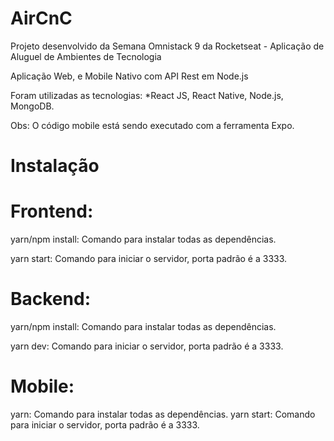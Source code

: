 # AirCnC
Projeto desenvolvido da Semana Omnistack 9 da Rocketseat - Aplicação de Aluguel de Ambientes de Tecnologia

Aplicação Web, e Mobile Nativo com API Rest em Node.js

Foram utilizadas as tecnologias: 
  *React JS, React Native, Node.js, MongoDB.

Obs: O código mobile está sendo executado com a ferramenta Expo. 

# Instalação
# Frontend:

yarn/npm install: Comando para instalar todas as dependências.

yarn start: Comando para iniciar o servidor, porta padrão é a 3333.

# Backend:

yarn/npm install: Comando para instalar todas as dependências.

yarn dev: Comando para iniciar o servidor, porta padrão é a 3333.

# Mobile:

yarn: Comando para instalar todas as dependências.
yarn start: Comando para iniciar o servidor, porta padrão é a 3333.
